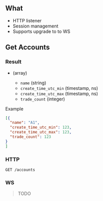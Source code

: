 
## What

* HTTP listener
* Session management
* Supports upgrade to to WS

## Get Accounts

### Result

* (array)

  * `name` (string)
  * `create_time_utc_min` (timestamp, ns)
  * `create_time_utc_max` (timestamp, ns)
  * `trade_count` (integer)

Example

```json
[{
  "name": "A1",
  "create_time_utc_min": 123,
  "create_time_utc_max": 123,
  "trade_count": 123
}
]
```

### HTTP

`GET /accounts`

### WS

> TODO
